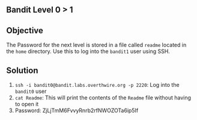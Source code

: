## Bandit Level 0 > 1

## Objective
The Password for the next level is stored in a file called `readme` located in the `home` directory. Use this to log into the `bandit1` user using SSH.

## Solution
1. `ssh -i bandit0@bandit.labs.overthwire.org -p 2220`: Log into the `bandit0` user
2. `cat Readme`: This will print the contents of the `Readme` file without having to open it
3. Password: ZjLjTmM6FvvyRnrb2rfNWOZOTa6ip5If

